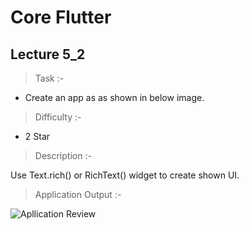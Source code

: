 # Core Flutter

## Lecture 5_2

> Task :-

- Create an app as as shown in below image.

> Difficulty :-

- 2 Star

> Description :-

Use Text.rich() or RichText() widget to create shown UI.

> Application Output :-

![Apllication Review](https://user-images.githubusercontent.com/114165239/215252735-f9f946af-5f65-4600-b2ea-89e4fe8d63de.png)

